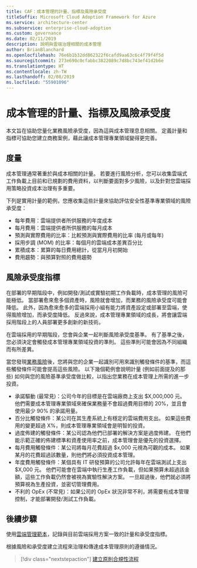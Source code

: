 ```yaml
---
title: CAF：成本管理的計量、指標及風險承受度
titleSuffix: Microsoft Cloud Adoption Framework for Azure
ms.service: architecture-center
ms.subservice: enterprise-cloud-adoption
ms.custom: governance
ms.date: 02/11/2019
description: 說明與雲端治理相關的成本管理
author: BrianBlanchard
ms.openlocfilehash: 76e6b1b32dd862322f6cafd9aa63c6c4f79f4f5d
ms.sourcegitcommit: 273e690c0cfabbc3822089c7d8bc743ef41d2b6e
ms.translationtype: HT
ms.contentlocale: zh-TW
ms.lasthandoff: 02/08/2019
ms.locfileid: "55901096"
---
```

# <a name="cost-management-metrics-indicators-and-risk-tolerance"></a>成本管理的計量、指標及風險承受度

本文旨在協助您量化業務風險承受度，因為這與成本管理息息相關。 定義計量和指標可協助您建立商務案例，藉此讓成本管理專業領域變得更完善。

## <a name="metrics"></a>度量

成本管理通常著重於與成本相關的計量。 若要進行風險分析，您可以收集雲端式工作負載上目前和已規劃的費用資料，以判斷要面對多少風險，以及針對您雲端採用策略投資成本治理有多重要。

下列是實用計量的範例，您應收集這些計量來協助評估安全性基準專業領域的風險承受度：

- 每年費用：雲端提供者所供服務的年度成本
- 每月費用：雲端提供者所供服務的每月成本
- 預測與實際費用的比率：比較預測與實際費用的比率 (每月或每年)
- 採用步調 (MOM) 的比率：每個月的雲端成本差異百分比
- 累積成本：累算的每日費用總計，從當月月初開始
- 費用趨勢：與預算對照的費用趨勢

## <a name="risk-tolerance-indicators"></a>風險承受度指標

在部署的早期階段中，例如開發/測試或實驗初期工作負載時，成本管理的風險可能極低。 當部署愈來愈多個資產時，風險就會增加，而業務的風險承受度可能會降低。 此外，因為愈來愈多的雲端採用小組有能力將資產設定或部署至雲端，使得風險增加，而承受度降低。 反過來說，成本管理專業領域的成長，將會讓雲端採用階段上的人員部署更多創新的新技術。

在雲端採用的早期階段，您會與企業一起判斷風險承受度基準。 有了基準之後，您必須決定會觸發成本管理專業領域投資的準則。 這些準則可能會因為不同組織而有所差異。

當您發現[業務風險](./business-risks.md)後，您將與您的企業一起識別可用來識別觸發條件的基準，而這些觸發條件可能會提高這些風險。 以下幾個範例會說明計量 (例如前面提及的那些) 如何與您的風險基準承受度做比較，以指出您業務在成本管理上所需的進一步投資。

- 承諾驅動 (最常見)：公司今年的目標是在雲端廠商上支出 $X,000,000 元。 他們需要成本管理專業領域來確保業務量不會超過費用目標的 20%，並且會使用最少 90% 的承諾用量。
- 百分比觸發條件：某公司在其生產系統上有穩定的雲端費用支出。 如果這些費用的變更超過 X%，則成本管理專業領域會是明智的投資。
- 過度佈建的觸發條件：某公司認為他們已部署的解決方案是過度佈建。 在他們能示範正確的佈建標準和資產使用率之前，成本管理會是優先的投資選擇。
- 每月費用觸發條件：某公司將每月花費超過 $x,000 元視為可觀的成本。 如果某月的花費超過該數量，則他們將必須投資成本管理。
- 年度費用觸發條件：某個具有 IT 研發預算的公司允許每年在雲端測試上支出 $X,000 元。 他們可能會在雲端中執行生產工作負載，但如果預算未超過該金額，這些工作負載仍然會被視為實驗性解決方案。 一旦超過後，他們就必須將預算視為生產投資，並密切管理費用。
- 不利的 OpEx (不常見)：如果公司的 OpEx 狀況非常不利，將需要有成本管理控制，才能部署開發/測試工作負載。

## <a name="next-steps"></a>後續步驟

使用[雲端管理範本](./template.md)，記錄與目前雲端採用方案一致的計量和承受度指標。

根據風險和承受度建立流程來治理和傳達成本管理原則的遵循情況。

> [!div class="nextstepaction"]
> [建立原則合規性流程](compliance-processes.md)
